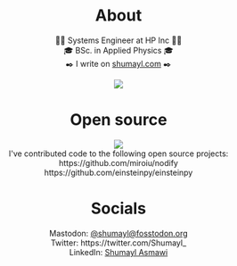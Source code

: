 <h1 align="center">About</h1>
<p align="center">
    👨‍💻 Systems Engineer at HP Inc 👨‍💻<br/>
    🎓 BSc. in Applied Physics 🎓<br/>
    ✒️ I write on <a href="https://www.shumayl.com/">shumayl.com</a> ✒️<br/>
</p>
<p align="center">
    <img src="http://github-profile-summary-cards.vercel.app/api/cards/profile-details?username=mshumayl&theme=github_dark"></img>
    
</p>

<h1 align="center">Open source</h1>
<div align="center">
    <img src="http://github-profile-summary-cards.vercel.app/api/cards/most-commit-language?username=mshumayl&theme=github_dark"></img>
</div>
<div align="center">
    I've contributed code to the following open source projects:<br/>
    https://github.com/miroiu/nodify <br/>
    https://github.com/einsteinpy/einsteinpy <br/>
</div>

<h1 align="center">Socials</h1>
<p align="center">
    Mastodon: <a rel="me" href="https://fosstodon.org/@shumayl">@shumayl@fosstodon.org</a><br/>
    Twitter: https://twitter.com/Shumayl_ <br/>
    LinkedIn: <a href="https://www.linkedin.com/in/shumayl-111/">Shumayl Asmawi</a><br/>
</p>
<!---
A GitHub profile readme.
--->
